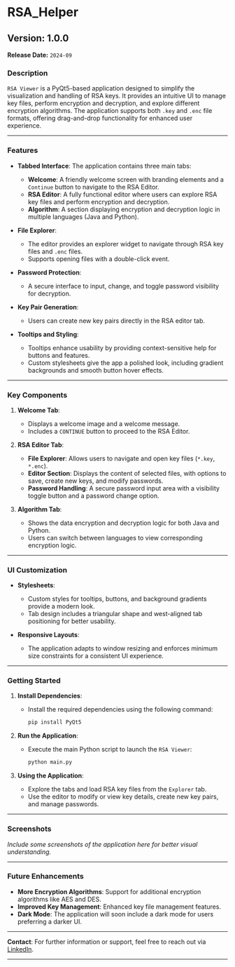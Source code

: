 # RSA_Helper

## Version: 1.0.0  
**Release Date:** `2024-09`  

### Description

`RSA Viewer` is a PyQt5-based application designed to simplify the visualization and handling of RSA keys. It provides an intuitive UI to manage key files, perform encryption and decryption, and explore different encryption algorithms. The application supports both `.key` and `.enc` file formats, offering drag-and-drop functionality for enhanced user experience.

---

### Features

- **Tabbed Interface**: The application contains three main tabs:
  - **Welcome**: A friendly welcome screen with branding elements and a `Continue` button to navigate to the RSA Editor.
  - **RSA Editor**: A fully functional editor where users can explore RSA key files and perform encryption and decryption.
  - **Algorithm**: A section displaying encryption and decryption logic in multiple languages (Java and Python).

- **File Explorer**: 
  - The editor provides an explorer widget to navigate through RSA key files and `.enc` files. 
  - Supports opening files with a double-click event.

- **Password Protection**: 
  - A secure interface to input, change, and toggle password visibility for decryption.

- **Key Pair Generation**: 
  - Users can create new key pairs directly in the RSA editor tab.

- **Tooltips and Styling**: 
  - Tooltips enhance usability by providing context-sensitive help for buttons and features.
  - Custom stylesheets give the app a polished look, including gradient backgrounds and smooth button hover effects.

---

### Key Components

1. **Welcome Tab**:
   - Displays a welcome image and a welcome message.
   - Includes a `CONTINUE` button to proceed to the RSA Editor.

2. **RSA Editor Tab**:
   - **File Explorer**: Allows users to navigate and open key files (`*.key`, `*.enc`).
   - **Editor Section**: Displays the content of selected files, with options to save, create new keys, and modify passwords.
   - **Password Handling**: A secure password input area with a visibility toggle button and a password change option.

3. **Algorithm Tab**:
   - Shows the data encryption and decryption logic for both Java and Python.
   - Users can switch between languages to view corresponding encryption logic.

---

### UI Customization

- **Stylesheets**: 
  - Custom styles for tooltips, buttons, and background gradients provide a modern look.
  - Tab design includes a triangular shape and west-aligned tab positioning for better usability.
  
- **Responsive Layouts**: 
  - The application adapts to window resizing and enforces minimum size constraints for a consistent UI experience.

---

### Getting Started

1. **Install Dependencies**:
   - Install the required dependencies using the following command:
     ```bash
     pip install PyQt5
     ```

2. **Run the Application**:
   - Execute the main Python script to launch the `RSA Viewer`:
     ```bash
     python main.py
     ```

3. **Using the Application**:
   - Explore the tabs and load RSA key files from the `Explorer` tab.
   - Use the editor to modify or view key details, create new key pairs, and manage passwords.

---

### Screenshots

*Include some screenshots of the application here for better visual understanding.*

---

### Future Enhancements

- **More Encryption Algorithms**: Support for additional encryption algorithms like AES and DES.
- **Improved Key Management**: Enhanced key file management features.
- **Dark Mode**: The application will soon include a dark mode for users preferring a darker UI.

---

**Contact**: For further information or support, feel free to reach out via [LinkedIn](https://www.linkedin.com/in/sunit-mal/).

---
